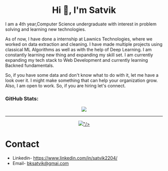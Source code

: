 <h1 align="center">Hi 👋, I'm Satvik</h1>

I am a 4th year,Computer Science undergraduate with interest in problem solving and learning new technologies. 

As of now, I have done a internship at Lawnics Technologies, where we worked on data extraction and cleaning. I have made multiple projects using classical ML Algorithms as well as with the help of Deep Learning. I am constantly learning new thing and expanding my skill set. I am currently expanding my tech stack to Web Development and currently learning Backned fundamentals.

So, if you have some data and don't know what to do with it, let me have a look over it. I might make something that can help your organization grow.
Also, I am open to work. So, if you are hiring let's connect.

### GitHub Stats:
<p align="center">
  <a href="https://github.com/SATVIK2204">
    <img src="https://github-readme-stats.vercel.app/api?username=SATVIK2204&show_icons=true&hide=issues&theme=radical"/>
  </a>
</p>

---

<p align="center">
  <a href="https://github.com/SATVIK2204">
    <img src="<img src="https://github-readme-streak-stats.herokuapp.com/?user=SATVIK2204"/>"/>
  </a>
</p>

# Contact
* Linkedin- https://www.linkedin.com/in/satvik2204/
* Email- bksatvik@gmai.com

